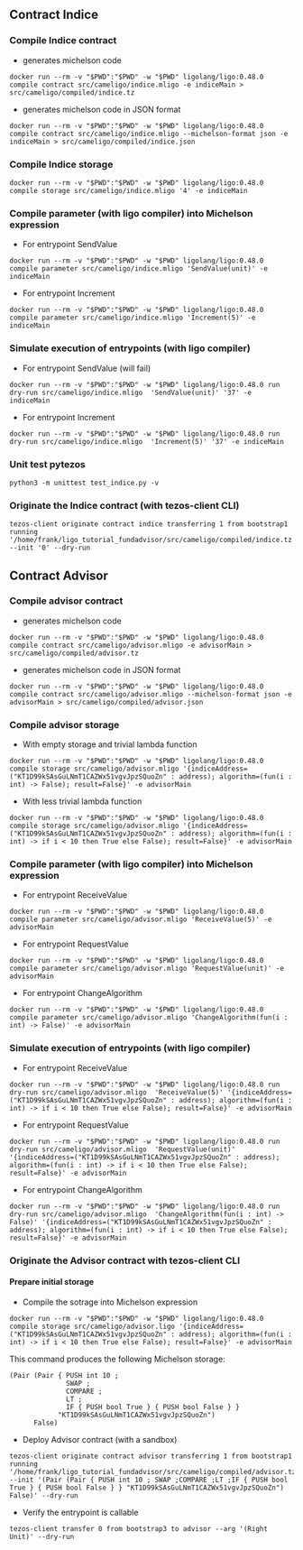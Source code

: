 ## Contract Indice

### Compile Indice contract 
- generates michelson code 
```
docker run --rm -v "$PWD":"$PWD" -w "$PWD" ligolang/ligo:0.48.0 compile contract src/cameligo/indice.mligo -e indiceMain > src/cameligo/compiled/indice.tz
```
- generates michelson code in JSON format
```
docker run --rm -v "$PWD":"$PWD" -w "$PWD" ligolang/ligo:0.48.0 compile contract src/cameligo/indice.mligo --michelson-format json -e indiceMain > src/cameligo/compiled/indice.json
```

### Compile Indice storage
```
docker run --rm -v "$PWD":"$PWD" -w "$PWD" ligolang/ligo:0.48.0 compile storage src/cameligo/indice.mligo '4' -e indiceMain
```

### Compile parameter (with ligo compiler) into Michelson expression

- For entrypoint SendValue
```
docker run --rm -v "$PWD":"$PWD" -w "$PWD" ligolang/ligo:0.48.0 compile parameter src/cameligo/indice.mligo 'SendValue(unit)' -e indiceMain
```
- For entrypoint Increment
```
docker run --rm -v "$PWD":"$PWD" -w "$PWD" ligolang/ligo:0.48.0 compile parameter src/cameligo/indice.mligo 'Increment(5)' -e indiceMain
```

### Simulate execution of entrypoints (with ligo compiler)

- For entrypoint SendValue (will fail)
```
docker run --rm -v "$PWD":"$PWD" -w "$PWD" ligolang/ligo:0.48.0 run dry-run src/cameligo/indice.mligo  'SendValue(unit)' '37' -e indiceMain
```

- For entrypoint Increment
```
docker run --rm -v "$PWD":"$PWD" -w "$PWD" ligolang/ligo:0.48.0 run dry-run src/cameligo/indice.mligo  'Increment(5)' '37' -e indiceMain
```

### Unit test pytezos
```
python3 -m unittest test_indice.py -v
```

### Originate the Indice contract (with tezos-client CLI)
```
tezos-client originate contract indice transferring 1 from bootstrap1 running '/home/frank/ligo_tutorial_fundadvisor/src/cameligo/compiled/indice.tz' --init '0' --dry-run
```



## Contract Advisor

### Compile advisor contract 
- generates michelson code
```
docker run --rm -v "$PWD":"$PWD" -w "$PWD" ligolang/ligo:0.48.0 compile contract src/cameligo/advisor.mligo -e advisorMain > src/cameligo/compiled/advisor.tz
```
- generates michelson code in JSON format
```
docker run --rm -v "$PWD":"$PWD" -w "$PWD" ligolang/ligo:0.48.0 compile contract src/cameligo/advisor.mligo --michelson-format json -e advisorMain > src/cameligo/compiled/advisor.json
```

### Compile advisor storage

- With empty storage and trivial lambda function
```
docker run --rm -v "$PWD":"$PWD" -w "$PWD" ligolang/ligo:0.48.0 compile storage src/cameligo/advisor.mligo '{indiceAddress=("KT1D99kSAsGuLNmT1CAZWx51vgvJpzSQuoZn" : address); algorithm=(fun(i : int) -> False); result=False}' -e advisorMain
```

- With less trivial lambda function
```
docker run --rm -v "$PWD":"$PWD" -w "$PWD" ligolang/ligo:0.48.0 compile storage src/cameligo/advisor.mligo '{indiceAddress=("KT1D99kSAsGuLNmT1CAZWx51vgvJpzSQuoZn" : address); algorithm=(fun(i : int) -> if i < 10 then True else False); result=False}' -e advisorMain
```

### Compile parameter (with ligo compiler) into Michelson expression

- For entrypoint ReceiveValue
```
docker run --rm -v "$PWD":"$PWD" -w "$PWD" ligolang/ligo:0.48.0 compile parameter src/cameligo/advisor.mligo 'ReceiveValue(5)' -e advisorMain
```
- For entrypoint RequestValue
```
docker run --rm -v "$PWD":"$PWD" -w "$PWD" ligolang/ligo:0.48.0 compile parameter src/cameligo/advisor.mligo 'RequestValue(unit)' -e advisorMain
```
- For entrypoint ChangeAlgorithm
```
docker run --rm -v "$PWD":"$PWD" -w "$PWD" ligolang/ligo:0.48.0 compile parameter src/cameligo/advisor.mligo 'ChangeAlgorithm(fun(i : int) -> False)' -e advisorMain
```


### Simulate execution of entrypoints (with ligo compiler)

- For entrypoint ReceiveValue
```
docker run --rm -v "$PWD":"$PWD" -w "$PWD" ligolang/ligo:0.48.0 run dry-run src/cameligo/advisor.mligo  'ReceiveValue(5)' '{indiceAddress=("KT1D99kSAsGuLNmT1CAZWx51vgvJpzSQuoZn" : address); algorithm=(fun(i : int) -> if i < 10 then True else False); result=False}' -e advisorMain
```

- For entrypoint RequestValue
```
docker run --rm -v "$PWD":"$PWD" -w "$PWD" ligolang/ligo:0.48.0 run dry-run src/cameligo/advisor.mligo  'RequestValue(unit)' '{indiceAddress=("KT1D99kSAsGuLNmT1CAZWx51vgvJpzSQuoZn" : address); algorithm=(fun(i : int) -> if i < 10 then True else False); result=False}' -e advisorMain
```

- For entrypoint ChangeAlgorithm
```
docker run --rm -v "$PWD":"$PWD" -w "$PWD" ligolang/ligo:0.48.0 run dry-run src/cameligo/advisor.mligo  'ChangeAlgorithm(fun(i : int) -> False)' '{indiceAddress=("KT1D99kSAsGuLNmT1CAZWx51vgvJpzSQuoZn" : address); algorithm=(fun(i : int) -> if i < 10 then True else False); result=False}' -e advisorMain
```

### Originate the Advisor contract with tezos-client CLI

#### Prepare initial storage 

- Compile the sotrage into Michelson expression
```
docker run --rm -v "$PWD":"$PWD" -w "$PWD" ligolang/ligo:0.48.0 compile storage src/cameligo/advisor.ligo '{indiceAddress=("KT1D99kSAsGuLNmT1CAZWx51vgvJpzSQuoZn" : address); algorithm=(fun(i : int) -> if i < 10 then True else False); result=False}' -e advisorMain
```

This command produces the following Michelson storage:
```
(Pair (Pair { PUSH int 10 ;
              SWAP ;
              COMPARE ;
              LT ;
              IF { PUSH bool True } { PUSH bool False } }
            "KT1D99kSAsGuLNmT1CAZWx51vgvJpzSQuoZn")
      False)
```

- Deploy Advisor contract (with a sandbox)

```
tezos-client originate contract advisor transferring 1 from bootstrap1  running '/home/frank/ligo_tutorial_fundadvisor/src/cameligo/compiled/advisor.tz' --init '(Pair (Pair { PUSH int 10 ; SWAP ;COMPARE ;LT ;IF { PUSH bool True } { PUSH bool False } } "KT1D99kSAsGuLNmT1CAZWx51vgvJpzSQuoZn") False)' --dry-run
```

- Verify the entrypoint is callable
```
tezos-client transfer 0 from bootstrap3 to advisor --arg '(Right Unit)' --dry-run
```